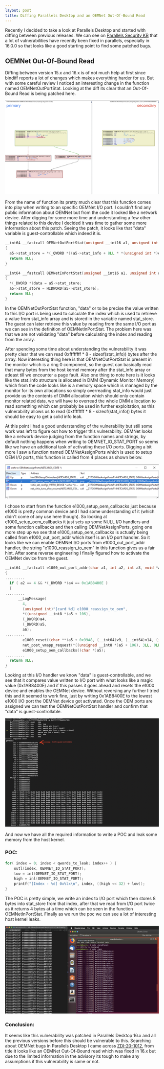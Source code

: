 ```yaml
---
layout: post
title: Diffing Parallels Desktop and an OEMNet Out-Of-Bound Read
---
```

Recently I decided to take a look at Parallels Desktop and started with diffing between previous releases. We can see on [Parallels Security KB](https://kb.parallels.com/en/125013) that a lot of vulnerabilities have recently been fixed in parallels, especially in 16.0.0 so that looks like a good starting point to find some patched bugs.

## OEMNet Out-Of-Bound Read

Diffing between version 15.x and 16.x is of not much help at first since bindiff reports a lot of changes which makes everything harder for us. But with some careful review I noticed an interesting change in the function named OEMNetOutPortStat. Looking at the diff its clear that an Out-Of-Bound Read is being patched here. 

<p align="center">
  <img src="../images/oem_bindiff.png"/>
<br>
</p>

From the name of function its pretty much clear that this function comes into play when writing to an specific OEMNet I/O port. I couldn't find any public information about OEMNet but from the code it looked like a network device. After digging for some more time and understanding a few other things related to this device I decided it was time to gather some more information about this patch. Seeing the patch, it looks like that "data" variable is guest-controllable which indeed it is. 
<br>

```c
__int64 __fastcall OEMNetOutPortStat(unsigned __int16 a1, unsigned int a2, unsigned __int64 a3, void *data, net_device *a5)
{
  a5->stat_store = *(_QWORD *)(a5->stat_info + 8LL * *(unsigned int *)data + 0xB4);
  return 0LL;
}
```

```c
__int64 __fastcall OEMNetInPortStat(unsigned __int16 a1, unsigned int a2, unsigned __int64 a3, void *data, net_device *a5)
{
  *(_DWORD *)data = a5->stat_store;
  a5->stat_store = HIDWORD(a5->stat_store);
  return 0LL;
}
```

In the OEMNetOutPortStat function, "data" or to be precise the value written to this I/O port is being used to calculate the index which is used to retrieve a value from stat_info array and is stored in the variable named stat_store. The guest can later retrieve this value by reading from the same I/O port as we can see in the definition of OEMNetInPortStat. The problem here was that we are not validating "data" before calculating the index and reading from the array.

After spending some time about understanding the vulnerability it was pretty clear that we can read 0xffffffff * 8 - sizeof(stat_info)) bytes after the array. Now interesting thing here is that OEMNetOutPortStat is present in the monitor which is a ring 0 component, so the guest can basically read that many bytes from the host kernel memory after the stat_info array or atleast till we encounter a page fault. Also one thing to note here is it looks like the stat_info structure is allocated in DMM (Dynamic Monitor Memory) which from the code looks like is a memory space which is managed by the monitor for its own allocations so simply overreading stat_info would just provide us the contents of DMM allocation which should only contain monitor related data, we will have to overread the whole DMM allocation to read something which can probably be used in further exploitation, as this vulnerability allows us to read (0xffffffff * 8 - sizeof(stat_info)) bytes it should be easy to get a solid info leak. 

At this point I had a good understanding of the vulnerability but still some work was left to figure out how to trigger this vulnerability. OEMNet looks like a network device judging from the function names and strings, by default nothing happens when writing to OEMNET_IO_STAT_PORT so seems like we have an additional task of activating these I/O ports. Digging a bit more I saw a function named OEMNetAssignPorts which is used to setup OEM I/O ports, this function is called from 4 places as shown below.

<p align="center">
  <img src="../images/oemnet_xrefs.png"/>
<br>
</p>

I chose to start from the function e1000_setup_oem_callbacks just because e1000 is pretty common device and I had some understanding of it (which didn't come of any use here though). So looking at e1000_setup_oem_callbacks it just sets up some NULL I/O handlers and some function callbacks and then calling OEMNetAssignPorts, going one more step up we see that e1000_setup_oem_callbacks is actually being called from e1000_out_port_addr which itself is an I/O port handler. So it looks like we can enable OEMNet I/O ports from e1000_out_port_addr handler, the string "e1000_reassign_to_oem" in this function gives us a fair hint. After some reverse engineering I finally figured how to activate the OEMNet device from the guest. 

```c
__int64 __fastcall e1000_out_port_addr(char a1, int a2, int a3, void *a4, void *a5, int a6)
{
.........
  if ( a2 == 4 && *(_DWORD *)a4 == 0x1AB8400E )
  {
.........
      __LogMessage(
        4,
        (unsigned int)"[card %d] e1000_reassign_to_oem",
        *((unsigned __int8 *)a5 + 106),
        (_DWORD)a4,
        (_DWORD)a5,
        a6);
.........
        e1000_reset((char **)a5 + 0x99A8, (__int64)v9, (__int64)v14, (int)v13, v11, v12);
        net_post_vmapp_request(*((unsigned __int8 *)a5 + 106), 3LL, 0LL);
        e1000_setup_oem_callbacks((char *)a5);
.........
  return 0LL;
}
```

Looking at this I/O handler we know "data" is guest-controllable, and we see that it compares value written to I/O port with what looks like a magic value (0x1AB8400E) and if this passes it goes ahead and resets the e1000 device and enables the OEMNet device. Without reversing any further I tried this and it seemed to work fine, just by writing 0x1AB8400E to the lowest e1000 I/O port the OEMNet device got activated. Once the OEM ports are assigned we can test the OEMNetOutPortStat handler and confirm that "data" is guest-controllable.

<p align="center">
  <img src="../images/show_eax.png"/>
 <br>
</p>

And now we have all the required information to write a POC and leak some memory from the host kernel.

### POC:

```c
for( index = 0; index < qwords_to_leak; index++ ) {
    outl(index, OEMNET_IO_STAT_PORT);
    low = inl(OEMNET_IO_STAT_PORT);
    high = inl(OEMNET_IO_STAT_PORT);
    printf("[Index - %d] 0x%lx\n", index, ((high << 32) + low));
}
```

The POC is pretty simple, we write an index to I/O port which then stores 8 bytes into stat_store from that index, after that we read from I/O port twice as it returns 4 bytes at a time which can be seen in the function OEMNetInPortStat. Finally as we run the poc we can see a lot of interesting host kernel leaks.

<p align="center">
  <img src="../images/poc_result.png"/>
<br>
</p>

### Conclusion:

It seems like this vulnerability was patched in Parallels Desktop 16.x and all the previous versions before this should be vulnerable to this. Searching about OEMNet bugs in Parallels Desktop I came across [ZDI-20-1012](https://www.zerodayinitiative.com/advisories/ZDI-20-1012/), from title it looks like an OEMNet Out-Of-Bound read which was fixed in 16.x but due to the limited information in the advisory its tough to make any assumptions if this vulnerability is same or not.
